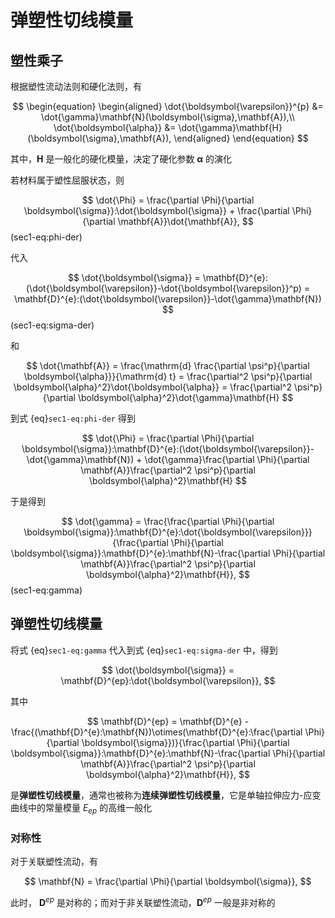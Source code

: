 # 弹塑性切线模量

## 塑性乘子

根据塑性流动法则和硬化法则，有

$$
\begin{equation}
\begin{aligned}
\dot{\boldsymbol{\varepsilon}}^{p} &= \dot{\gamma}\mathbf{N}(\boldsymbol{\sigma},\mathbf{A}),\\
\dot{\boldsymbol{\alpha}} &= \dot{\gamma}\mathbf{H}(\boldsymbol{\sigma},\mathbf{A}),
\end{aligned}
\end{equation}
$$

其中，$\mathbf{H}$ 是一般化的硬化模量，决定了硬化参数 $\boldsymbol{\alpha}$ 的演化

若材料属于塑性屈服状态，则

$$
\dot{\Phi} = \frac{\partial \Phi}{\partial \boldsymbol{\sigma}}:\dot{\boldsymbol{\sigma}} + \frac{\partial \Phi}{\partial \mathbf{A}}\dot{\mathbf{A}},
$$ (sec1-eq:phi-der)

代入

$$
\dot{\boldsymbol{\sigma}} = \mathbf{D}^{e}:(\dot{\boldsymbol{\varepsilon}}-\dot{\boldsymbol{\varepsilon}}^p) = \mathbf{D}^{e}:(\dot{\boldsymbol{\varepsilon}}-\dot{\gamma}\mathbf{N})
$$ (sec1-eq:sigma-der)

和

$$
\dot{\mathbf{A}} = \frac{\mathrm{d} \frac{\partial \psi^p}{\partial \boldsymbol{\alpha}}}{\mathrm{d} t} = \frac{\partial^2 \psi^p}{\partial \boldsymbol{\alpha}^2}\dot{\boldsymbol{\alpha}} = \frac{\partial^2 \psi^p}{\partial \boldsymbol{\alpha}^2}\dot{\gamma}\mathbf{H}
$$

到式 {eq}`sec1-eq:phi-der` 得到

$$
\dot{\Phi} = \frac{\partial \Phi}{\partial \boldsymbol{\sigma}}:\mathbf{D}^{e}:(\dot{\boldsymbol{\varepsilon}}-\dot{\gamma}\mathbf{N}) + \dot{\gamma}\frac{\partial \Phi}{\partial \mathbf{A}}\frac{\partial^2 \psi^p}{\partial \boldsymbol{\alpha}^2}\mathbf{H}
$$

于是得到

$$
\dot{\gamma} = \frac{\frac{\partial \Phi}{\partial \boldsymbol{\sigma}}:\mathbf{D}^{e}:\dot{\boldsymbol{\varepsilon}}}{\frac{\partial \Phi}{\partial \boldsymbol{\sigma}}:\mathbf{D}^{e}:\mathbf{N}-\frac{\partial \Phi}{\partial \mathbf{A}}\frac{\partial^2 \psi^p}{\partial \boldsymbol{\alpha}^2}\mathbf{H}},
$$ (sec1-eq:gamma)

## 弹塑性切线模量

将式 {eq}`sec1-eq:gamma` 代入到式 {eq}`sec1-eq:sigma-der` 中，得到

$$
\dot{\boldsymbol{\sigma}} = \mathbf{D}^{ep}:\dot{\boldsymbol{\varepsilon}},
$$

其中

$$
\mathbf{D}^{ep} = \mathbf{D}^{e} - \frac{(\mathbf{D}^{e}:\mathbf{N})\otimes(\mathbf{D}^{e}:\frac{\partial \Phi}{\partial \boldsymbol{\sigma}})}{\frac{\partial \Phi}{\partial \boldsymbol{\sigma}}:\mathbf{D}^{e}:\mathbf{N}-\frac{\partial \Phi}{\partial \mathbf{A}}\frac{\partial^2 \psi^p}{\partial \boldsymbol{\alpha}^2}\mathbf{H}},
$$

是**弹塑性切线模量**，通常也被称为**连续弹塑性切线模量**，它是单轴拉伸应力-应变曲线中的常量模量 $E_{ep}$ 的高维一般化

### 对称性

对于关联塑性流动，有

$$
\mathbf{N} = \frac{\partial \Phi}{\partial \boldsymbol{\sigma}},
$$

此时， $\mathbf{D}^{ep}$ 是对称的；而对于非关联塑性流动，$\mathbf{D}^{ep}$ 一般是非对称的

